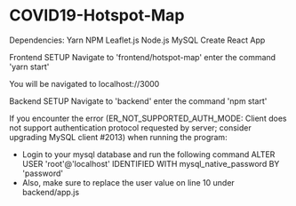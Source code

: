 # COVID19-Hotspot-Map

Dependencies:
Yarn
NPM
Leaflet.js
Node.js
MySQL
Create React App


Frontend SETUP
Navigate to 'frontend/hotspot-map'
enter the command 'yarn start'

You will be navigated to localhost://3000

Backend SETUP
Navigate to 'backend'
enter the command 'npm start'

If you encounter the error (ER_NOT_SUPPORTED_AUTH_MODE: Client does not support authentication protocol requested by server; consider upgrading MySQL client #2013) when running the program:
- Login to your mysql database and run the following command ALTER USER 'root'@'localhost' IDENTIFIED WITH mysql_native_password BY 'password'
- Also, make sure to replace the user value on line 10 under backend/app.js
